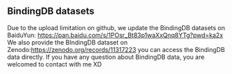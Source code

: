 ## BindingDB datasets
Due to the upload limitation on github,  we update the BindingDB datasets on BaiduYun: https://pan.baidu.com/s/1POsr_Bt83p1waXxQnq8YTg?pwd=ka2x
We also provide the BIndingDB dataset on Zenodo:https://zenodo.org/records/11317223
you can access the BindingDB data directly. If you have any question about BindingDB data, you are welcomed to contact with me XD

